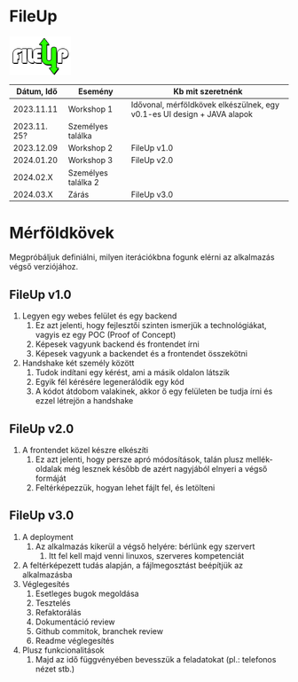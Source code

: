# FileUp

![FileUp logo](/docs/logo/fileuplogomini.png)

| Dátum, Idő | Esemény | Kb mit szeretnénk |
|-------------|---------------------|-------------------|
|2023.11.11	  | Workshop 1	        | Idővonal, mérföldkövek elkészülnek, egy v0.1-es UI design + JAVA alapok|
|2023.11. 25? | Személyes találka   | 	|
|2023.12.09	  | Workshop 2	        | FileUp v1.0|
|2024.01.20	  | Workshop 3	        | FileUp v2.0|
|2024.02.X	  | Személyes találka 2 | 	|
|2024.03.X	  | Zárás	            | FileUp v3.0|


# Mérföldkövek
Megpróbáljuk definiálni, milyen iterációkbna fogunk elérni az alkalmazás végső verziójához.
## FileUp v1.0
1. Legyen egy webes felület és egy backend
    1. Ez azt jelenti, hogy fejlesztői szinten ismerjük a technológiákat, vagyis ez egy POC (Proof of Concept)
    2. Képesek vagyunk backend és frontendet írni
    3. Képesek vagyunk a backendet és a frontendet összekötni
1. Handshake két személy között
    1. Tudok indítani egy kérést, ami a másik oldalon látszik
    2. Egyik fél kérésére legenerálódik egy kód
    3. A kódot átdobom valakinek, akkor ő egy felületen be tudja írni és ezzel létrejön a handshake

## FileUp v2.0
1. A frontendet közel készre elkészíti
    1. Ez azt jelenti, hogy persze apró módosítások, talán plusz mellék-oldalak még lesznek később
        de azért nagyjából elnyeri a végső formáját
    2. Feltérképezzük, hogyan lehet fájlt fel, és letölteni
## FileUp v3.0
1. A deployment
    1. Az alkalmazás kikerül a végső helyére: bérlünk egy szervert
        1. Itt fel kell majd venni linuxos, szerveres kompetenciát
2. A feltérképezett tudás alapján, a fájlmegosztást beépítjük az alkalmazásba
3. Véglegesítés
    1. Esetleges bugok megoldása
    2. Tesztelés
    3. Refaktorálás
    4. Dokumentáció review
    5. Github commitok, branchek review
    6. Readme véglegesítés
4. Plusz funkcionalitások
    1. Majd az idő függvényében bevesszük a feladatokat (pl.: telefonos nézet stb.)